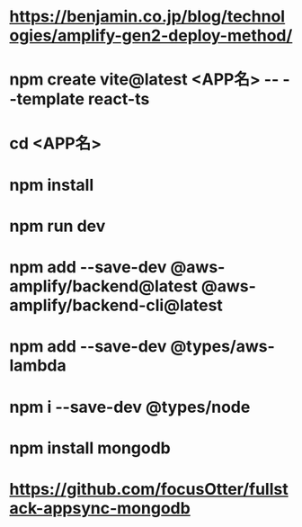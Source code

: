 # https://benjamin.co.jp/blog/technologies/amplify-gen2-deploy-method/

# npm create vite@latest <APP名> -- --template react-ts
# cd <APP名>
# npm install
# npm run dev
# npm add --save-dev @aws-amplify/backend@latest @aws-amplify/backend-cli@latest
# npm add --save-dev @types/aws-lambda
# npm i --save-dev @types/node
# npm install mongodb







# https://github.com/focusOtter/fullstack-appsync-mongodb